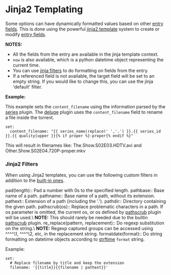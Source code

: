 # Jinja2 Templating
Some options can have dynamically formatted values based on other [entry fields](/Entry). This is done using the powerful [jinja2 template](http://jinja.pocoo.org/docs/templates/) system to create or modify [entry fields](/Entry).

**NOTES:**

- All the fields from the entry are available in the jinja template context.
- `now` is also available, which is a python datetime object representing the current time.
- You can use [jinja filters](http://jinja.pocoo.org/docs/templates/#builtin-filters) to do formatting on fields from the entry.
- If a referenced field is not available, the target field will be set to an empty string. If you would like to change this, you can use the jinja 'default' filter.

**Example:**

This example sets the `content_filename` using the information parsed by the [series](/Plugins/series) plugin. The [deluge](/Plugins/deluge) plugin uses the `content_filename` field to rename a file inside the torrent.

```
set:
  content_filename: "{{ series_name|replace(' ','.') }}.{{ series_id }}.{{ quality|upper }}{% if proper %}-proper{% endif %}"
```

This will result in filenames like: The.Show.S02E03.HDTV.avi and Other.Show.S02E04.720P-proper.mkv

### Jinja2 Filters
When using Jinja2 templates, you can use the following custom filters in addition to the [built-in ones](http://jinja.pocoo.org/docs/dev/templates/#builtin-filters).

 pad(length):: Pad a number with 0s to the specified length.
 pathbase:: Base name of a path.
 pathname:: Base name of a path, without its extension.
 pathext:: Extension of a path (including the '.').
 pathdir:: Directory containing the given path.
 pathscrub(os):: Replace problematic characters in a path. If os parameter is omitted, the current os, or os defined by [pathscrub](/Plugins/pathscrub) plugin will be used.\\ **NOTE:** This should rarely be needed due to the builtin [pathscrub](/Plugins/pathscrub) plugin.
 re_replace(pattern, replacement):: Do regexp substitution on the string.\\ **NOTE:** Regexp captured groups can be accessed using ^^\^^\1, ^^\^^\2, etc, in the replacement string.
 formatdate(format):: Do string formatting on datetime objects according to [strftime](http://docs.python.org/library/datetime.html#strftime-strptime-behavior) `format` string.

Example:
```
set:
  # Replace filename by title and keep the extension
  filename: '{{title}}{{filename | pathext}}'
```
